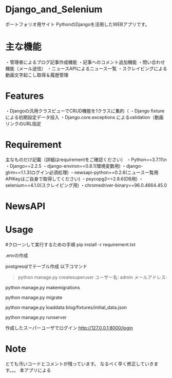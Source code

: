 # Django_and_Selenium
ポートフォリオ用サイト
PythonのDjangoを活用したWEBアプリです。

# 主な機能
・管理者によるブログ記事作成機能
・記事へのコメント追加機能
・問い合わせ機能（メール送信）
・ニュースAPIによるニュース一覧
・スクレイビングによる動画文字起こし取得＆履歴管理

# Features
・Djangoの汎用クラスビューでCRUD機能を1クラスに集約（
・Django fixtureによる初期設定データ投入
・Django.core.exceptions によるvalidation（動画リンクのURL指定

# Requirement
主なものだけ記載（詳細はrequirementをご確認ください）
・Python==3.7.11\n
・Django==2.2.5
・django-environ==0.8.1(環境変数用)
・django-glrm==1.1.3(ログイン必須処理)
・newsapi-python==0.2.6(ニュース一覧用 APIKeyはご自身で取得してください)
・psycopg2==2.8.6(DB用)
・selenium==4.1.0(スクレイピング用)
・chromedriver-binary==96.0.4664.45.0

# NewsAPI


# Usage
#クローンして実行するための手順
pip install -r requirement.txt

.envの作成

postgresqlでテーブル作成
以下コマンド

>python manage.py createsuperuser
ユーザー名: admin
メールアドレス:

python manage.py makemigrations

python manage.py migrate

python manage.py loaddata blog/fixtures/initial_data.json

python manage.py runserver

作成したスーパーユーザでログイン
http://127.0.0.1:8000/login

# Note
とても汚いコードとコメントが残っています。
なるべく早く修正していきます。。。
本アプリによる
